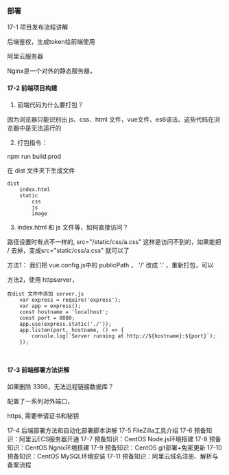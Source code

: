 ### 部署

17-1 项目发布流程讲解

后端鉴权，生成token给前端使用



阿里云服务器



Nginx是一个对外的静态服务器，



####  17-2 前端项目构建

1. 前端代码为什么要打包？

因为浏览器只能识别出 js、css、html 文件，vue文件、es6语法、这些代码在浏览器中是无法运行的



2. 打包指令：

npm run build:prod

在 dist 文件夹下生成文件

```
dist
	index.html
	static
		css
		js
		image
```

3. index.html 和 js 文件等，如何直接访问？

路径设置时有点不一样的,    src="/static/css/a.css" 这样是访问不到的，如果能把  / 去掉，变成src="static/css/a.css" 就可以了

方法1： 我们把 vue.config.js中的 publicPath ， '/' 改成  '.' ，重新打包，可以

方法2，使用 httpserver，

```
在dist 文件中添加 server.js
    var express = require('express');
    var app = express();
    const hostname = 'localhost';
    const port = 8080;
    app.use(express.static('./'));
    app.listen(port, hostname, () => {
        console.log(`Server running at http://${hostname}:${port}`);
    });
    
    
```





####  17-3 前端部署方法讲解

如果删除 3306，无法远程链接数据库？

配置了一系列对外端口，



https, 需要申请证书和秘钥







 17-4 后端部署方法和自动化部署脚本讲解
 17-5 FileZilla工具介绍
 17-6 预备知识：阿里云ECS服务器开通
 17-7 预备知识：CentOS Node.js环境搭建
 17-8 预备知识：CentOS Ngnix环境搭建
 17-9 预备知识：CentOS git部署+免密更新
 17-10 预备知识：CentOS MySQL环境安装
 17-11 预备知识：阿里云域名注册、解析与备案流程

